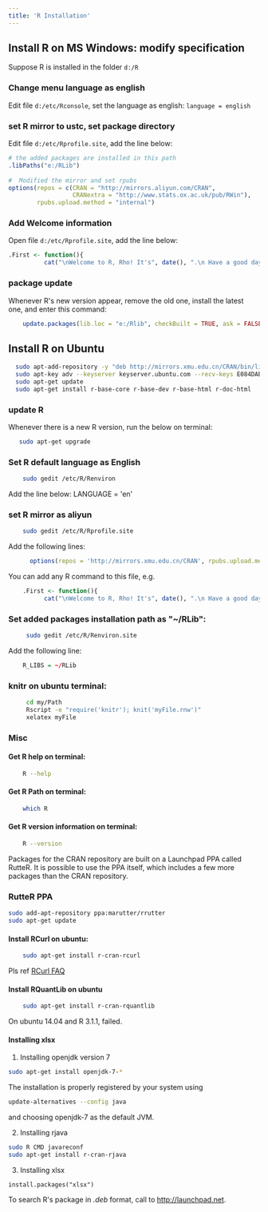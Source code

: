 ```yaml
---
title: 'R Installation'
---
```


## Install R on MS Windows: modify specification

Suppose R is installed in the folder `d:/R`

### Change menu language as english
    
Edit file `d:/etc/Rconsole`, set the language as english: `language = english`

### set R mirror to ustc, set package directory
   
Edit file `d:/etc/Rprofile.site`, add the line below:

```r
# the added packages are installed in this path
.libPaths("e:/RLib")  
   
#  Modified the mirror and set rpubs
options(repos = c(CRAN = "http://mirrors.aliyun.com/CRAN",
                  CRANextra = "http://www.stats.ox.ac.uk/pub/RWin"),
        rpubs.upload.method = "internal")
```

### Add Welcome information

Open file `d:/etc/Rprofile.site`, add the line below:

```r 
.First <- function(){
          cat("\nWelcome to R, Rho! It's", date(), ".\n Have a good day. \n\n")}
```

### package update

Whenever R's new version appear, remove the old one, install the latest one, and enter this command:

```r
    update.packages(lib.loc = "e:/Rlib", checkBuilt = TRUE, ask = FALSE)
```

## Install R on Ubuntu

```bash
  sudo apt-add-repository -y "deb http://mirrors.xmu.edu.cn/CRAN/bin/linux/ubuntu `lsb_release -cs`/"
  sudo apt-key adv --keyserver keyserver.ubuntu.com --recv-keys E084DAB9
  sudo apt-get update
  sudo apt-get install r-base-core r-base-dev r-base-html r-doc-html
```
### update R
Whenever there is a new R version, run the below on terminal:    
```bash
   sudo apt-get upgrade
```

### Set R default language as English

```bash
    sudo gedit /etc/R/Renviron
```
Add the line below:
LANGUAGE = 'en'

### set R mirror as aliyun

```bash
    sudo gedit /etc/R/Rprofile.site
```

Add the following lines: 

```r
      options(repos = 'http://mirrors.xmu.edu.cn/CRAN', rpubs.upload.method = 'internal')
```

You can add any R command to this file, e.g.

```r
    .First <- function(){
          cat("\nWelcome to R, Rho! It's", date(), ".\n Have a good day. \n")}
```
              
### Set added packages installation path as "~/RLib":

```bash
     sudo gedit /etc/R/Renviron.site
```
Add the following line:

```r
    R_LIBS = ~/RLib
```
### knitr on ubuntu terminal:

```bash
     cd my/Path
     Rscript -e "require('knitr'); knit('myFile.rnw')"
     xelatex myFile
```

### Misc

#### Get R help on terminal:   
```bash
    R --help
```
#### Get R Path on terminal:   
```bash
    which R
```
#### Get R version information on terminal:   
```bash
    R --version
```

Packages for the CRAN repository are built on a Launchpad PPA called RutteR. It is possible to use the PPA itself, which includes a few more packages than the CRAN repository.

### RutteR PPA

```bash
sudo add-apt-repository ppa:marutter/rrutter
sudo apt-get update
```

#### Install RCurl on ubuntu: 
  
```bash
    sudo apt-get install r-cran-rcurl
```

Pls ref [RCurl FAQ](http://www.omegahat.org/RCurl/FAQ.html)

#### Install RQuantLib on ubuntu

```bash
    sudo apt-get install r-cran-rquantlib
```
On ubuntu 14.04 and R 3.1.1, failed.

#### Installing xlsx

1. Installing openjdk version 7

```bash
sudo apt-get install openjdk-7-*
```

The installation is properly registered by your system using

```bash
update-alternatives --config java
```

and choosing openjdk-7 as the default JVM.

2. Installing rjava

```bash
sudo R CMD javareconf
sudo apt-get install r-cran-rjava
```

3. Installing xlsx

```{r}
install.packages("xlsx")
```

To search R's package in *.deb* format, call to <http://launchpad.net>.
